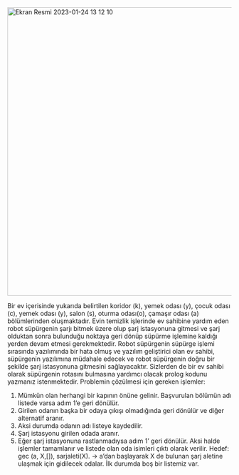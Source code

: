 
<img width="647" alt="Ekran Resmi 2023-01-24 13 12 10" src="https://user-images.githubusercontent.com/83477882/214265153-3ca97f57-d408-41bb-943a-21d6e817bb74.png">

Bir ev içerisinde yukarıda belirtilen koridor (k), yemek odası (y), çocuk odası (c), yemek odası (y), salon (s), oturma odası(o), çamaşır odası (a) bölümlerinden oluşmaktadır. Evin temizlik işlerinde ev sahibine yardım eden robot süpürgenin şarjı bitmek üzere olup şarj istasyonuna gitmesi ve şarj olduktan sonra bulunduğu noktaya geri dönüp süpürme işlemine kaldığı yerden devam etmesi gerekmektedir. Robot süpürgenin süpürge işlemi sırasında yazılımında bir hata olmuş ve yazılım geliştirici olan ev sahibi, süpürgenin yazılımına müdahale edecek ve robot süpürgenin doğru bir şekilde şarj istasyonuna gitmesini sağlayacaktır. Sizlerden de bir ev sahibi olarak süpürgenin rotasını bulmasına yardımcı olacak prolog kodunu yazmanız istenmektedir.
Problemin çözülmesi için gereken işlemler:
1. Mümkün olan herhangi bir kapının önüne gelinir. Başvurulan bölümün adı listede varsa adım
1’e geri dönülür.
2. Girilen odanın başka bir odaya çıkışı olmadığında geri dönülür ve diğer alternatif aranır.
3. Aksi durumda odanın adı listeye kaydedilir.
4. Şarj istasyonu girilen odada aranır.
5. Eğer şarj istasyonuna rastlanmadıysa adım 1’ geri dönülür. Aksi halde işlemler tamamlanır ve
listede olan oda isimleri çıktı olarak verilir.
Hedef: gec (a, X,[]), sarjaleti(X). -> a’dan başlayarak X de bulunan şarj aletine ulaşmak için
gidilecek odalar. İlk durumda boş bir listemiz var.
